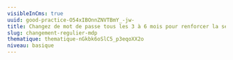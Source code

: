 ```yaml
---
visibleInCms: true
uuid: good-practice-O54xIBOnnZNVTBmY_-jw-
title: Changez de mot de passe tous les 3 à 6 mois pour renforcer la sécurité.
slug: changement-regulier-mdp
thematique: thematique-nGkbk6oSlC5_p3eqoXX2o
niveau: basique
---
```

